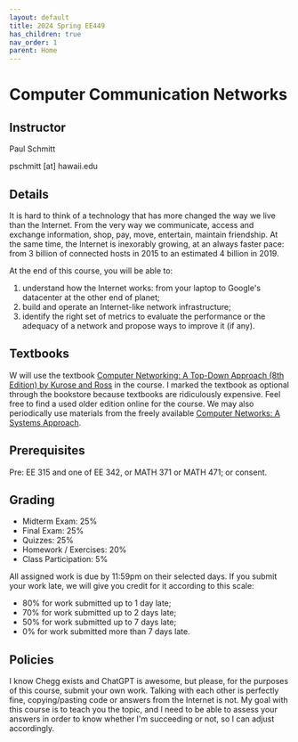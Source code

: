 ```yaml
---
layout: default
title: 2024 Spring EE449
has_children: true
nav_order: 1
parent: Home
---
```


# Computer Communication Networks

## Instructor
Paul Schmitt

pschmitt \[at\] hawaii.edu

## Details
It is hard to think of a technology that has more changed the way we live than the Internet. From the very way we communicate, access and exchange information, shop, pay, move, entertain, maintain friendship. At the same time, the Internet is inexorably growing, at an always faster pace: from 3 billion of connected hosts in 2015 to an estimated 4 billion in 2019.

At the end of this course, you will be able to:

1. understand how the Internet works: from your laptop to Google's datacenter at the other end of planet;
2. build and operate an Internet-like network infrastructure;
3. identify the right set of metrics to evaluate the performance or the adequacy of a network and propose ways to improve it (if any).

## Textbooks
W will use the textbook [Computer Networking: A Top-Down Approach (8th Edition) by Kurose and Ross](https://www.pearson.com/en-us/subject-catalog/p/computer-networking/P200000003334/9780135928615) in the course. I marked the textbook as optional through the bookstore because textbooks are ridiculously expensive. Feel free to find a used older edition online for the course. We may also periodically use materials from the freely available [Computer Networks: A Systems Approach](https://book.systemsapproach.org/#).

## Prerequisites 
Pre: EE 315 and one of EE 342, or MATH 371 or MATH 471; or consent.

## Grading
- Midterm Exam: 25%
- Final Exam: 25%
- Quizzes: 25%
- Homework / Exercises: 20%
- Class Participation: 5%

All assigned work is due by 11:59pm on their selected days. If you submit your work late, we will give you credit for it according to this scale:

- 80% for work submitted up to 1 day late;
- 70% for work submitted up to 2 days late;
- 50% for work submitted up to 7 days late;
- 0% for work submitted more than 7 days late.

## Policies
I know Chegg exists and ChatGPT is awesome, but please, for the purposes of this course, submit your own work. Talking with each other is perfectly fine, copying/pasting code or answers from the Internet is not. My goal with this course is to teach you the topic, and I need to be able to assess your answers in order to know whether I'm succeeding or not, so I can adjust accordingly.